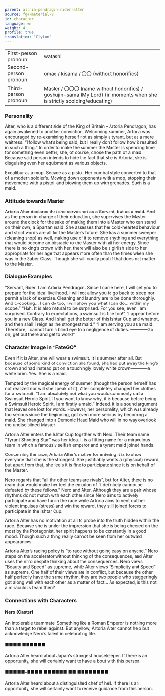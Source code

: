 ```yaml
---
parent: altria-pendragon-rider-alter
source: fgo-material-v
id: character
language: en
weight: 4
profile: true
translation: "Clyton"
---
```


<table>
  <tr><td>First-person pronoun</td><td>watashi</td></tr>
  <tr><td>Second-person pronoun</td><td>omae / kisama / 〇〇 (without honorifics)</td></tr>
  <tr><td>Third-person pronoun</td><td>Master / 〇〇〇 (name without honorifics) / goshujin-sama (My Lord) (in moments when she is strictly scolding/educating)</td></tr>
</table>

### Personality

Alter, who is a different side of the King of Britain – Artoria Pendragon, has again awakened to another conviction. Welcoming summer, Artoria was encouraged by re-examining herself not as simply a tyrant, but as a mere waitress. “I follow what’s being said, but I really don’t follow how it resulted in such a thing.” In order to make the summer the Master is spending time for something even better, she, of course, chose the path of a maid. Because said person intends to hide the fact that she is Artoria, she is disguising even her equipment as various objects.

Excalibur as a mop. Secace as a pistol. Her combat style converted to that of a modern soldier’s.
Mowing down opponents with a mop, stopping their movements with a pistol, and blowing them up with grenades.
Such is a maid.

### Attitude towards Master

Artoria Alter declares that she serves not as a Servant, but as a maid. And as the person in charge of their education, she supervises the Master around the clock for the sake of making them into a Master who can stand on their own; a Spartan maid. She assesses that her cold-hearted behaviour and strict words are all for the Master’s future. She has a summer sweeper (cleaning shop) as well, making use of it to remove anything and everything that would become an obstacle to the Master with all her energy. Since there is no king’s crown with her, there will also be a girlish side to her appropriate for her age that appears more often than the times when she was in the Saber Class. Though she will coolly pout if that does not matter to the Master.

### Dialogue Examples

“Servant, Rider. I am Artoria Pendragon. Since I came here, I will get you to prepare for the ideal livelihood. I will not allow you to go back to sleep nor permit a lack of exercise. Cleaning and laundry are to be done thoroughly. And c-cooking… I can do too; I will show you what I can do… within my scope.”
“Hah. It is also natural to be surprised. For you see, even I am surprised. Contrary to expectations, a swimsuit is fine too!”
“I appear before you in a new Class. And I shall get the better of this Ishtar Cup and whatnot, and then shall I reign as the strongest maid.”
“I am serving you as a maid. Therefore, I cannot turn a blind eye to a negligence of duties.
————Go on, get out there and get to work!”

### Character Image in “FateGO”

Even if it is Alter, she will wear a swimsuit. It is summer after all. But because of some kind of conviction she found, she had put away the king’s crown and had instead put on a touchingly lovely white crown————a white brim.
Yes. She is a maid.

Tempted by the magical energy of summer (though the person herself has not realized nor will she speak of it), Alter completely changed her clothes for a swimsuit.
“I am absolutely not what you would commonly call a Swimsuit Heroic Spirit. If you want to know why, it is because before being a Swimsuit Heroic Spirit, I am firstly a maid.”
Indeed, it is a sound argument that leaves one lost for words. However, her personality, which was already too serious since the beginning, got even more serious by becoming a maid. She changed into a Demonic Head Maid who will in no way overlook the undisciplined Master.

Artoria Alter enters the Ishtar Cup together with Nero. Their team name “Tyrant Shooting Star” was her idea. It is a fitting name for a miraculous team in which a famously selfish emperor and a tyrant maid joined hands.

Concerning the race, Artoria Alter’s motive for entering it is to show everyone that she is the strongest. She justifiably wants a (physical) reward, but apart from that, she feels it is fine to participate since it is on behalf of the Master.

Nero regards that “all the other teams are rivals”, but for Alter, there is no team that would make her feel the emotion of “I definitely cannot be defeated by these fellows.” Nero and Alter. Although they are a pair whose rhythms do not match with each other since Nero aims to actively participate and have fun in the race while Artoria aims to vent out her violent impulses (stress) and win the reward, they still joined forces to participate in the Ishtar Cup.

Artoria Alter has no motivation at all to probe into the truth hidden within the race. Because she is under the impression that she is being cheered on the most by the Protagonist, her spirit happens to be constantly in a good mood. Though such a thing really cannot be seen from her outward appearances.

Artoria Alter’s racing policy is “to race without going easy on anyone.” Nero steps on the accelerator without thinking of the consequences, and Alter uses the nitro despite thinking about the consequences. Nero views “Beauty and Speed” as supreme, while Alter views “Simplicity and Speed” as supreme. One half of their views are in conflict, but because the other half perfectly have the same rhythm, they are two people who staggeringly got along well with each other as a matter of fact… As expected, is this not a miraculous team then?

### Connections with Characters

#### Nero (Caster)

An intolerable teammate. Something like a Roman Emperor is nothing more than a target to rebel against. But anyhow, Artoria Alter cannot help but acknowledge Nero’s talent in celebrating life.

#### ■■■■ ■■■■■■

Artoria Alter heard about Japan’s strongest housekeeper. If there is an opportunity, she will certainly want to have a bout with this person.

#### ■■■■■-■■■■ ■■■■■■ ■■ ■■■■■■■■

Artoria Alter heard about a distinguished chef of hell. If there is an opportunity, she will certainly want to receive guidance from this person.
